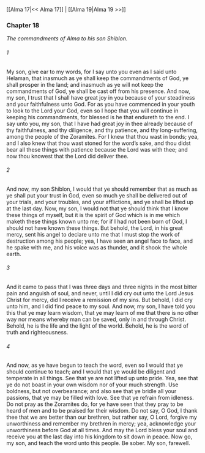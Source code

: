 [[Alma 17|<< Alma 17]]  |  [[Alma 19|Alma 19 >>]]

### Chapter 18

*The commandments of Alma to his son Shiblon.*

###### 1
My son, give ear to my words, for I say unto you even as I said unto Helaman, that inasmuch as ye shall keep the commandments of God, ye shall prosper in the land; and inasmuch as ye will not keep the commandments of God, ye shall be cast off from his presence. And now, my son, I trust that I shall have great joy in you because of your steadiness and your faithfulness unto God. For as you have commenced in your youth to look to the Lord your God, even so I hope that you will continue in keeping his commandments, for blessed is he that endureth to the end. I say unto you, my son, that I have had great joy in thee already because of thy faithfulness, and thy diligence, and thy patience, and thy long-suffering, among the people of the Zoramites. For I knew that thou wast in bonds; yea, and I also knew that thou wast stoned for the word’s sake, and thou didst bear all these things with patience because the Lord was with thee; and now thou knowest that the Lord did deliver thee.

###### 2
And now, my son Shiblon, I would that ye should remember that as much as ye shall put your trust in God, even so much ye shall be delivered out of your trials, and your troubles, and your afflictions, and ye shall be lifted up at the last day. Now, my son, I would not that ye should think that I know these things of myself, but it is the spirit of God which is in me which maketh these things known unto me; for if I had not been born of God, I should not have known these things. But behold, the Lord, in his great mercy, sent his angel to declare unto me that I must stop the work of destruction among his people; yea, I have seen an angel face to face, and he spake with me, and his voice was as thunder, and it shook the whole earth.

###### 3
And it came to pass that I was three days and three nights in the most bitter pain and anguish of soul, and never, until I did cry out unto the Lord Jesus Christ for mercy, did I receive a remission of my sins. But behold, I did cry unto him, and I did find peace to my soul. And now, my son, I have told you this that ye may learn wisdom, that ye may learn of me that there is no other way nor means whereby man can be saved, only in and through Christ. Behold, he is the life and the light of the world. Behold, he is the word of truth and righteousness.

###### 4
And now, as ye have begun to teach the word, even so I would that ye should continue to teach; and I would that ye would be diligent and temperate in all things. See that ye are not lifted up unto pride. Yea, see that ye do not boast in your own wisdom nor of your much strength. Use boldness, but not overbearance; and also see that ye bridle all your passions, that ye may be filled with love. See that ye refrain from idleness. Do not pray as the Zoramites do, for ye have seen that they pray to be heard of men and to be praised for their wisdom. Do not say, O God, I thank thee that we are better than our brethren, but rather say, O Lord, forgive my unworthiness and remember my brethren in mercy; yea, acknowledge your unworthiness before God at all times. And may the Lord bless your soul and receive you at the last day into his kingdom to sit down in peace. Now go, my son, and teach the word unto this people. Be sober. My son, farewell.
